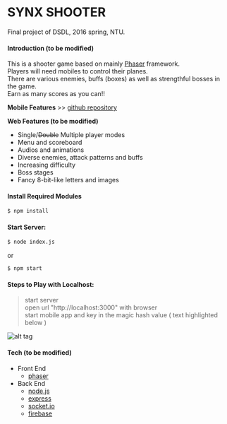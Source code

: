 # SYNX SHOOTER
Final project of DSDL, 2016 spring, NTU.

#### Introduction (to be modified)
This is a shooter game based on mainly [Phaser] framework.  
Players will need mobiles to control their planes.  
There are various enemies, buffs (boxes) as well as strengthful bosses in the game.  
Earn as many scores as you can!!

__Mobile Features__ >> [github repository]

__Web Features (to be modified)__
- Single/~~Double~~ Multiple player modes
- Menu and scoreboard
- Audios and animations
- Diverse enemies, attack patterns and buffs
- Increasing difficulty
- Boss stages
- Fancy 8-bit-like letters and images

#### Install Required Modules 
```sh
$ npm install
```

#### Start Server:  
```sh
$ node index.js
```
or
```sh
$ npm start
```

#### Steps to Play with Localhost:
 > start server  
 > open url "http://localhost:3000" with browser  
 > start mobile app and key in the magic hash value ( text highlighted below )
 
![alt tag](https://github.com/TEMU3000/DSDL/blob/master/assets/github/menu_page.png)

#### Tech (to be modified)
* Front End
    * [phaser]
* Back End
    * [node.js]
    * [express]
    * [socket.io]
    * [firebase]

[//]: # (references)
   [phaser]: <http://phaser.io>
   [node.js]: <http://nodejs.org>
   [express]: <http://expressjs.com>
   [socket.io]: <http://socket.io>
   [firebase]: <https://www.firebase.com>
   [github repository]: <https://github.com/TEMU3000/DSDL_Android>
